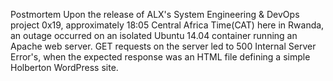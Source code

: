 Postmortem
Upon the release of ALX's System Engineering & DevOps project 0x19, approximately 18:05 Central Africa Time(CAT) here in Rwanda, an outage occurred on an isolated Ubuntu 14.04 container running an Apache web server. GET requests on the server led to 500 Internal Server Error's, when the expected response was an HTML file defining a simple Holberton WordPress site.
